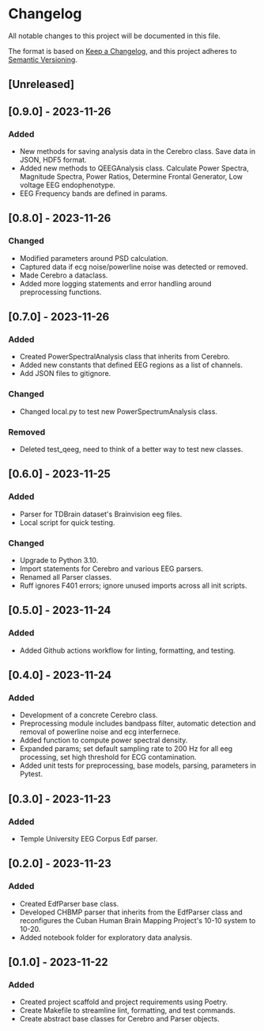 # Changelog

All notable changes to this project will be documented in this file.

The format is based on [Keep a Changelog](https://keepachangelog.com/en/1.0.0/),
and this project adheres to [Semantic Versioning](https://semver.org/spec/v2.0.0.html).

## [Unreleased]

## [0.9.0] - 2023-11-26

### Added
- New methods for saving analysis data in the Cerebro class. Save data in JSON, HDF5 format.
- Added new methods to QEEGAnalysis class. Calculate Power Spectra, Magnitude Spectra, Power Ratios, Determine Frontal Generator, Low voltage EEG endophenotype.
- EEG Frequency bands are defined in params.


## [0.8.0] - 2023-11-26

### Changed
- Modified parameters around PSD calculation.
- Captured data if ecg noise/powerline noise was detected or removed.
- Made Cerebro a dataclass.
- Added more logging statements  and error handling around preprocessing functions.


## [0.7.0] - 2023-11-26
### Added
- Created PowerSpectralAnalysis class that inherits from Cerebro. 
- Added new constants that defined EEG regions as a list of channels.
- Add JSON files to gitignore.

### Changed
- Changed local.py to test new PowerSpectrumAnalysis class.

### Removed
- Deleted test_qeeg, need to think of a better way to test new classes. 


## [0.6.0] - 2023-11-25
### Added
- Parser for TDBrain dataset's Brainvision eeg files.
- Local script for quick testing.

### Changed
- Upgrade to Python 3.10.
- Import statements for Cerebro and various EEG parsers.
- Renamed all Parser classes.
- Ruff ignores F401 errors; ignore unused imports across all init scripts.


## [0.5.0] - 2023-11-24
### Added
- Added Github actions workflow for linting, formatting, and testing.


## [0.4.0] - 2023-11-24
### Added
- Development of a concrete Cerebro class.
- Preprocessing module includes bandpass filter, automatic detection and removal of powerline noise and ecg interfernece.
- Added function to compute power spectral density.
- Expanded params; set default sampling rate to 200 Hz for all eeg processing, set high threshold for ECG contamination.
- Added unit tests for preprocessing, base models, parsing, parameters in Pytest.


## [0.3.0] - 2023-11-23
### Added
- Temple University EEG Corpus Edf parser.


## [0.2.0] - 2023-11-23
### Added
- Created EdfParser base class.
- Developed CHBMP parser that inherits from the EdfParser class and reconfigures the Cuban Human Brain Mapping Project's 10-10 system to 10-20.
- Added notebook folder for exploratory data analysis.


## [0.1.0] - 2023-11-22
### Added
- Created project scaffold and project requirements using Poetry.
- Create Makefile to streamline lint, formatting, and test commands.
- Create abstract base classes for Cerebro and Parser objects.

